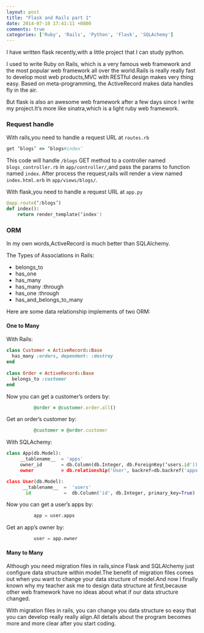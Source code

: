 ```yaml
---
layout: post
title: "Flask and Rails part 1"
date: 2014-07-10 17:41:11 +0800
comments: true
categories: ['Ruby', 'Rails', 'Python', 'Flask', 'SQLAchemy']
---
```


I have written flask recently,with a little project that I can study python.

I used to write Ruby on Rails, which is a very famous web framework and the most popular web framework all over the world.Rails is really really fast to develop most web products,MVC with RESTful design makes very thing easy. Based on meta-programming, the ActiveRecord makes data handles fly in the air.

But flask is also an awesome web framework after a few days since I write my project.It’s more like sinatra,which is a light ruby web framework.

### Request handle
With rails,you need to handle a request URL at `routes.rb`
```ruby
get ‘blogs’ => ‘blogs#index’
```
This code will handle `/blogs` GET method  to a controller named `blogs_controller.rb` in `app/controller/`,and pass the params to function named `index`. After process the request,rails will render a view named `index.html.erb` in `app/views/blogs/`.

With flask,you need to handle a request URL at `app.py`
```python
@app.route(‘/blogs’)
def index():
    return render_template(‘index')
```
### ORM

In my own words,ActiveRecord is much better than SQLAlchemy.

The Types of Associations in Rails:

* belongs_to
* has_one
* has_many
* has_many :through
* has_one :through
* has_and_belongs_to_many

Here are some data relationship implements of two ORM:

#### One to Many

With Rails:

```ruby     
class Customer < ActiveRecord::Base
  has_many :orders, dependent: :destroy
end
          
class Order < ActiveRecord::Base
  belongs_to :customer
end
```

 Now you can get a customer’s orders by:
```ruby
          @order = @customer.order.all()
```
Get an order’s customer by:
```ruby
          @customer = @order.customer
```

With SQLAchemy:

```python
class App(db.Model):
     __tablename__  = 'apps'
     owner_id       = db.Column(db.Integer, db.ForeignKey(‘users.id'))
     owner          = db.relationship('User', backref=db.backref('apps’))

class User(db.Model):
      __tablename__  =  'users'
       id            =  db.Column('id', db.Integer, primary_key=True)
```
Now you can get a user’s apps by:

```python
          app = user.apps
```
Get an app’s owner by:
```python
          user = app.owner
```
#### Many to Many



Although you need migration files in rails,since Flask and SQLAlchemy just configure data structure within model.The benefit of migration files comes out when you want to change your data structure of model.And now I finally known why my teacher ask me to design data structure at first,because other web framework have no ideas about what if our data structure changed.

With migration files in rails, you can change you data structure so easy that you can develop really really align.All details about the program becomes more and more clear after you start coding.